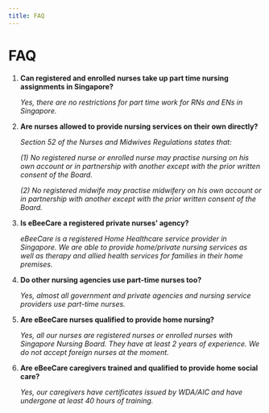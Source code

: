 ```yaml
---
title: FAQ
---
```


<h1 class="text-center">FAQ</h1>

<ol>
  <li>
    <b>Can registered and enrolled nurses take up part time nursing assignments in Singapore?</b>
    <br/>
    <p><i>Yes, there are no restrictions for part time work for RNs and ENs in Singapore.</i></p>    
  </li>
  <li>
    <b>Are nurses allowed to provide nursing services on their own directly?</b>
    <br/>
    <p><i>Section 52 of the Nurses and Midwives Regulations states that:</i></p>
    <p><i>(1) No registered nurse or enrolled nurse may practise nursing on his own account or in partnership with another except with the prior written consent of the Board.</i></p>
    <p><i>(2) No registered midwife may practise midwifery on his own account or in partnership with another except with the prior written consent of the Board.</i></p>
  </li>
  <li>
    <b>Is eBeeCare a registered private nurses' agency?</b>
    <br/>
    <p><i>eBeeCare is a registered Home Healthcare service provider in Singapore. We are able to provide home/private nursing services as well as therapy and allied health services for families in their home premises.</i></p>
  </li>
  <li>
    <b>Do other nursing agencies use part-time nurses too?</b>
    <br/>
    <p><i>Yes, almost all government and private agencies and nursing service providers use part-time nurses.</i></p>
  </li>
  <li>
    <b>Are eBeeCare nurses qualified to provide home nursing?</b>
    <br/>
    <p><i>Yes, all our nurses are registered nurses or enrolled nurses with Singapore Nursing Board. They have at least 2 years of experience. We do not accept foreign nurses at the moment.</i></p>
  </li>
  <li>
    <b>Are eBeeCare caregivers trained and qualified to provide home social care?</b>
    <br/>
    <p><i>Yes, our caregivers have certificates issued by WDA/AIC and have undergone at least 40 hours of training.</i></p>
  </li>
</ol>